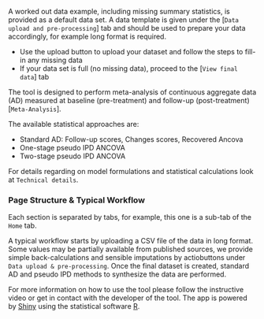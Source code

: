 A worked out data example, including missing summary statistics, is provided as a default data set. A data template is given under the [`Data upload and pre-processing`] tab and should be used to prepare your data accordingly, for example long format is required. 
- Use the upload button to upload your dataset and follow the steps to fill-in any missing data
- If your data set is full (no missing data), proceed to the [`View final data`] tab

The tool is designed to perform meta-analysis of continuous aggregate data (AD) measured at baseline (pre-treatment) and follow-up (post-treatment) [`Meta-Analysis`].

The available statistical approaches are:

- Standard AD: Follow-up scores, Changes scores, Recovered Ancova
- One-stage pseudo IPD ANCOVA
- Two-stage pseudo IPD ANCOVA

For details regarding on model formulations and statistical calculations look at `Technical details`.


### Page Structure & Typical Workflow

Each section is separated by tabs, for example, this one is a sub-tab of the `Home` tab.

A typical workflow starts by uploading a CSV file of the data in long format. Some values may be partially available from published sources, we provide simple back-calculations and sensible imputations by actiobuttons under `Data upload & pre-processing`. Once the final dataset is created, standard AD and pseudo IPD methods to synthesize the data are performed.

For more information on how to use the tool please follow the instructive video or get in contact with the developer of the tool. The app is powered by [Shiny](shiny.rstudio.com) using the statistical software [R](http://cran.r-project.org/).


